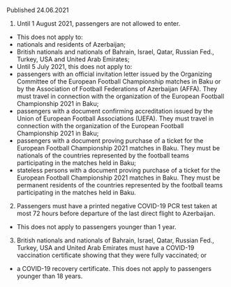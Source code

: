 Published 24.06.2021 
1. Until 1 August 2021, passengers are not allowed to enter.
- This does not apply to:
- nationals and residents of Azerbaijan;
- British nationals and nationals of Bahrain, Israel, Qatar, Russian Fed., Turkey, USA and United Arab Emirates;
- Until 5 July 2021, this does not apply to:
- passengers with an official invitation letter issued by the Organizing Committee of the European Football Championship matches in Baku or by the Association of Football Federations of Azerbaijan (AFFA). They must travel in connection with the organization of the European Football Championship 2021 in Baku;
- passengers with a document confirming accreditation issued by the Union of European Football Associations (UEFA). They must travel in connection with the organization of the European Football Championship 2021 in Baku;
- passengers with a document proving purchase of a ticket for the European Football Championship 2021 matches in Baku. They must be nationals of the countries represented by the football teams participating in the matches held in Baku;
- stateless persons with a document proving purchase of a ticket for the European Football Championship 2021 matches in Baku. They must be permanent residents of the countries represented by the football teams participating in the matches held in Baku. 
2. Passengers must have a printed negative COVID-19 PCR test taken at most 72 hours before departure of the last direct flight to Azerbaijan.
- This does not apply to passengers younger than 1 year.
3. British nationals and nationals of Bahrain, Israel, Qatar, Russian Fed., Turkey, USA and United Arab Emirates must have a COVID-19 vaccination certificate showing that they were fully vaccinated; or
- a COVID-19 recovery certificate.
This does not apply to passengers younger than 18 years.

